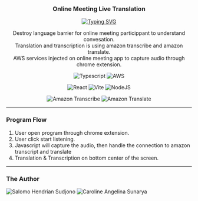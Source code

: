 <p align="center">
  <h3 align="center">Online Meeting Live Translation</h3>
</p>

<p align="center">
  <a href="https://git.io/typing-svg"><img src="https://readme-typing-svg.demolab.com?font=Fira+Code&pause=1000&color=175D9C&center=true&vCenter=true&width=435&lines=Break+the+language+barrier" alt="Typing SVG" /></a>
</p>

<p align="center">
  Destroy language barrier for online meeting particippant to understand convesation. <br>
  Translation and transcription is using amazon transcribe and amazon translate. <br>
  AWS services injected on online meeting app to capture audio through chrome extension.
</p>

<p align="center">
    <img alt="Typescript" title="Typescript" src="https://img.shields.io/badge/typescript-%23007ACC.svg?style=for-the-badge&logo=typescript&logoColor=white"/>
    <img alt="AWS" title="AWS" src="https://img.shields.io/badge/AWS-%23FF9900.svg?style=for-the-badge&logo=amazon-aws&logoColor=white"/>
</p>

<p align="center">
    <img alt="React" title="React" src="https://img.shields.io/badge/React-%2320232a.svg?logo=react&logoColor=%2361DAFB"/>
  <img alt="Vite" title="Vite" src="https://img.shields.io/badge/Vite-646CFF?logo=vite&logoColor=fff"/>
  <img alt="NodeJS" title="NodeJS" src="https://img.shields.io/badge/Node.js-6DA55F?logo=node.js&logoColor=white"/>
</p>

<p align="center">
  <img alt="Amazon Transcribe" title="Amazon Transcribe" src="https://img.shields.io/badge/Amazon%20Transcribe-green?logoColor=white"/>
  <img alt="Amazon Translate" title="Amazon Translate" src="https://img.shields.io/badge/Amazon%20Translate-green?logoColor=white"/>
</p>

---

### Program Flow
1. User open program through chrome extension.
2. User click start listening.
3. Javascript will capture the audio, then handle the connection to amazon transcript and translate
4. Translation & Transcription on bottom center of the screen.

---

### The Author
<p>
  <img alt="Salomo Hendrian Sudjono" title="Salomo Hendrian Sudjono" src="https://custom-icon-badges.demolab.com/badge/-Salomo%20Hendrian%20Sudjono-blue?style=for-the-badge&logo=person-fill&logoColor=white"/>
  <img alt="Caroline Angelina Sunarya" title="Caroline Angelina Sunarya" src="https://custom-icon-badges.demolab.com/badge/-Caroline%20Angelina%20Sunarya-blue?style=for-the-badge&logo=person-fill&logoColor=white"/>
</p>


